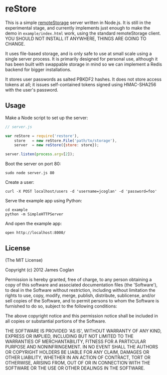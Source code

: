 # reStore

This is a simple [remoteStorage](http://www.w3.org/community/unhosted/wiki/RemoteStorage)
server written in Node.js. It is still in the experimental stage, and currently
implements just enough to make the demo in `example/index.html` work, using the
standard remoteStorage client. YOU SHOULD NOT INSTALL IT ANYWHERE, THINGS ARE
GOING TO CHANGE.

It uses file-based storage, and is only safe to use at small scale using a
single server process. It is primarily designed for personal use, although it
has been built with swappable storage in mind so we can implement a Redis
backend for bigger installations.

It stores user passwords as salted PBKDF2 hashes. It does not store access
tokens at all; it issues self-contained tokens signed using HMAC-SHA256 with the
user's password.


## Usage

Make a Node script to set up the server:

```js
// server.js

var reStore = require('restore'),
    store   = new reStore.File('path/to/storage'),
    server  = new reStore({store: store});

server.listen(process.argv[2]);
```

Boot the server on port 80:

    sudo node server.js 80

Create a user:

    curl -X POST localhost/users -d 'username=jcoglan' -d 'password=foo'

Serve the example app using Python:

    cd example
    python -m SimpleHTTPServer

And open the example app:

    open http://localhost:8000/


## License

(The MIT License)

Copyright (c) 2012 James Coglan

Permission is hereby granted, free of charge, to any person obtaining a copy of
this software and associated documentation files (the 'Software'), to deal in
the Software without restriction, including without limitation the rights to use,
copy, modify, merge, publish, distribute, sublicense, and/or sell copies of the
Software, and to permit persons to whom the Software is furnished to do so,
subject to the following conditions:

The above copyright notice and this permission notice shall be included in all
copies or substantial portions of the Software.

THE SOFTWARE IS PROVIDED 'AS IS', WITHOUT WARRANTY OF ANY KIND, EXPRESS OR
IMPLIED, INCLUDING BUT NOT LIMITED TO THE WARRANTIES OF MERCHANTABILITY, FITNESS
FOR A PARTICULAR PURPOSE AND NONINFRINGEMENT. IN NO EVENT SHALL THE AUTHORS OR
COPYRIGHT HOLDERS BE LIABLE FOR ANY CLAIM, DAMAGES OR OTHER LIABILITY, WHETHER
IN AN ACTION OF CONTRACT, TORT OR OTHERWISE, ARISING FROM, OUT OF OR IN
CONNECTION WITH THE SOFTWARE OR THE USE OR OTHER DEALINGS IN THE SOFTWARE.

